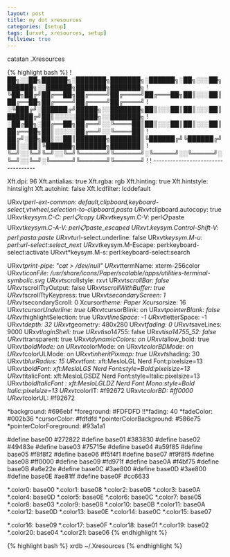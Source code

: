 ```yaml
---
layout: post
title: my dot xresources
categories: [setup]
tags: [urxvt, xresources, setup]
fullview: true
---
```


catatan .Xresources 

{% highlight bash %}
! ██╗░░██╗██████╗░███████╗███████╗░██████╗░██╗░░░██╗██████╗░░██████╗███████╗███████╗
! ╚██╗██╔╝██╔══██╗██╔════╝██╔════╝██╔═══██╗██║░░░██║██╔══██╗██╔════╝██╔════╝██╔════╝
! ░╚███╔╝░██████╔╝█████╗░░███████╗██║░░░██║██║░░░██║██████╔╝██║░░░░░█████╗░░███████╗
! ░██╔██╗░██╔══██╗██╔══╝░░╚════██║██║░░░██║██║░░░██║██╔══██╗██║░░░░░██╔══╝░░╚════██║
! ██╔╝░██╗██║░░██║███████╗███████║╚██████╔╝╚██████╔╝██║░░██║╚██████╗███████╗███████║
! ╚═╝░░╚═╝╚═╝░░╚═╝╚══════╝╚══════╝░╚═════╝░░╚═════╝░╚═╝░░╚═╝░╚═════╝╚══════╝╚══════╝
!
! -----------------------------------

Xft.dpi:			96
Xft.antialias:			true
Xft.rgba:			rgb
Xft.hinting:			true
Xft.hintstyle:			hintslight
Xft.autohint:			false
Xft.lcdfilter:			lcddefault

URxvt*perl-ext-common:		default,clipboard,keyboard-select,vtwheel,selection-to-clipboard,pasta
URxvt*clipboard.autocopy:	true
URxvt*keysym.C-C:		perl:clipboard:copy
URxvt*keysym.C-V:		perl:clipboard:paste
URxvt*keysym.C-A-V:		perl:clipboard:paste_escaped
URxvt.keysym.Control-Shift-V:   perl:pasta:paste
URxvt*url-select.underline:	false
URxvt*keysym.M-u:		perl:url-select:select_next
URxvt*keysym.M-Escape:		perl:keyboard-select:activate
URxvt*keysym.M-s:		perl:keyboard-select:search

URxvt*print-pipe:		"cat > /dev/null"
URxvt*termName:			xterm-256color
URxvt*iconFile:			/usr/share/icons/Paper/scalable/apps/utilities-terminal-symbolic.svg
URxvt*scrollstyle:		rxvt
URxvt*scrollBar:		false
URxvt*scrollTtyOutput:		false
URxvt*scrollWithBuffer:		true
URxvt*scrollTtyKeypress:	true
URxvt*secondaryScreen:		1
URxvt*secondaryScroll:		0
Xcursor*theme:			Paper
Xcursor*size:			16
URxvt*cursorUnderline:		true
URxvt*cursorBlink:		on
URxvt*pointerBlank:		false
URxvt*highlightSelection:	true
URxvt*lineSpace:		-1
URxvt*letterSpace:		-1
URxvt*depth:			32
URxvt*geometry:			480x280
URxvt*fading:			0
URxvt*saveLines:		9000
URxvt*loginShell:		true
URxvt*iso14755:			false
URxvt*iso14755_52:		false
URxvt*transparent:		true
URxvt*dynamicColors:		on
URxvt*allow_bold:		true
URxvt*boldMode:			on
URxvt*colorMode:		on
URxvt*colorBDMode:		on
URxvt*colorULMode:		on
URxvt*inheritPixmap:		true
URxvt*shading:			30
URxvt*blurRadius:		15
URxvt*font:			xft:MesloLGL Nerd Font:pixelsize=13
URxvt*boldFont:			xft:MesloLGS Nerd Font:style=Bold:pixelsize=13
URxvt*italicFont:		xft:MesloLGSDZ Nerd Font:style=Italic:pixelsize=13
URxvt*boldItalicFont :		xft:MesloLGLDZ Nerd Font Mono:style=Bold Italic:pixelsize=13
URxvt*colorIT:			#f92672
URxvt*colorBD:			#ff0000
URxvt*colorUL:			#f92672

*background:			#696ebf
*foreground:			#FDFDFD
!!*fading:			40
*fadeColor:			#002b36
*cursorColor:			#fdfdfd
*pointerColorBackground:	#586e75
*pointerColorForeground:	#93a1a1

#define base00 #272822
#define base01 #383830
#define base02 #49483e
#define base03 #75715e
#define base04 #a59f85
#define base05 #f8f8f2
#define base06 #f5f4f1
#define base07 #f9f8f5
#define base08 #ff0000
#define base09 #fd971f
#define base0A #f4bf75
#define base0B #a6e22e
#define base0C #3ae800
#define base0D #3ae800
#define base0E #ae81ff
#define base0F #cc6633

*.color0:       base00
*.color1:       base08
*.color2:       base0B
*.color3:       base0A
*.color4:       base0D
*.color5:       base0E
*.color6:       base0C
*.color7:       base05
*.color8:       base03
*.color9:       base08
*.color10:      base0B
*.color11:      base0A
*.color12:      base0D
*.color13:      base0E
*.color14:      base0C
*.color15:      base07

*.color16:      base09
*.color17:      base0F
*.color18:      base01
*.color19:      base02
*.color20:      base04
*.color21:      base06
{% endhighlight %}

{% highlight bash %}
xrdb ~/.Xresources
{% endhighlight %}
